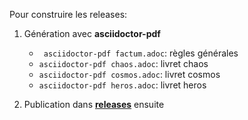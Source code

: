 Pour construire les releases: 

1. Génération avec **asciidoctor-pdf**
    * ` asciidoctor-pdf factum.adoc`: règles générales
    *  `asciidoctor-pdf chaos.adoc`: livret chaos  
    *  `asciidoctor-pdf cosmos.adoc`: livret cosmos   
    *  `asciidoctor-pdf heros.adoc`: livret heros
     
2. Publication dans [**releases**](https://github.com/aleascript/factum/releases/new) ensuite
